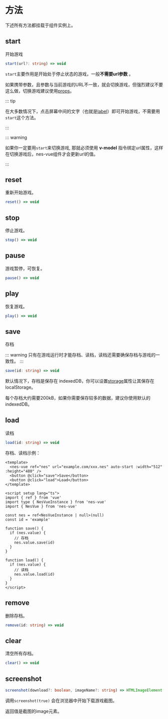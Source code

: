 # 方法

下述所有方法都挂载于组件实例上。

## start

开始游戏

```ts
start(url?: string) => void
```

`start`主要作用是开始处于停止状态的游戏，一般**不需要url参数** 。

如果携带参数，且参数与当前游戏的URL不一致，就会切换游戏，但强烈建议不要这么做，切换游戏建议使用[props](/zh/guide/props#url)。

::: tip

在大多数情况下，点击屏幕中间的文字（也就是[label](/zh/guide/props#label)）即可开始游戏，不需要用`start`这个方法。

:::

::: warning

如果你一定要用`start`来切换游戏, 那就必须使用 **v-model** 指令绑定url属性，这样在切换游戏后，nes-vue组件才会更新url的值。

:::

## reset

重新开始游戏。

```ts
reset() => void
```

## stop

停止游戏。

```ts
stop() => void
```

## pause

游戏暂停，可恢复。

```ts
pause() => void
```

## play

恢复游戏。

```ts
play() => void
```

## save

存档

::: warning
只有在游戏运行时才能存档、读档，读档还需要确保存档与游戏的一致性。
:::

```ts
save(id: string) => void
```

默认情况下，存档是保存在 indexedDB，你可以设置[storage](/zh/guide/props#属性)属性让其保存在localStorage。

每个存档大约需要200kB，如果你需要保存较多的数据，建议你使用默认的 indexedDB。

## load

读档

```ts
load(id: string) => void
```

存档、读档示例：

```vue
<template>
  <nes-vue ref="nes" url="example.com/xxx.nes" auto-start :width="512" :height="480" />
  <button @click="save">Save</button>
  <button @click="load">Load</button>
</template>

<script setup lang="ts">
import { ref } from 'vue'
import type { NesVueInstance } from 'nes-vue'
import { NesVue } from 'nes-vue'

const nes = ref<NesVueInstance | null>(null)
const id = 'example'

function save() {
  if (nes.value) {
    // 存档
    nes.value.save(id)
  }
}

function load() {
  if (nes.value) {
    // 读档
    nes.value.load(id)
  }
}
</script>
```

## remove

删除存档。

```ts
remove(id: string) => void
```

## clear

清空所有存档。

```ts
clear() => void
```

## screenshot

```ts
screenshot(download?: boolean, imageName?: string) => HTMLImageElement
```

调用`screenshot(true)` 会在浏览器中开始下载游戏截图。

返回值是截图的image元素。